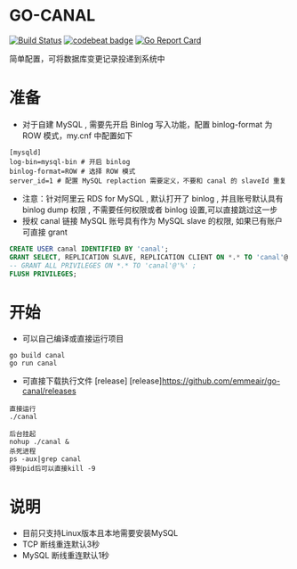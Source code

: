 # GO-CANAL
[![Build Status](https://travis-ci.com/emmeair/go-canal.svg?branch=master)](https://travis-ci.com/emmeair/go-canal)
[![codebeat badge](https://codebeat.co/badges/6e7ecb75-240a-498e-a73f-8813181b7490)](https://codebeat.co/projects/github-com-emmeair-go-canal-master)
[![Go Report Card](https://goreportcard.com/badge/github.com/emmeair/go-canal)](https://goreportcard.com/report/github.com/emmeair/go-canal)

简单配置，可将数据库变更记录投递到系统中

# 准备
- 对于自建 MySQL , 需要先开启 Binlog 写入功能，配置 binlog-format 为 ROW 模式，my.cnf 中配置如下

```
[mysqld]
log-bin=mysql-bin # 开启 binlog
binlog-format=ROW # 选择 ROW 模式
server_id=1 # 配置 MySQL replaction 需要定义，不要和 canal 的 slaveId 重复
```
- 注意：针对阿里云 RDS for MySQL , 默认打开了 binlog , 并且账号默认具有 binlog dump 权限 , 不需要任何权限或者 binlog 设置,可以直接跳过这一步
- 授权 canal 链接 MySQL 账号具有作为 MySQL slave 的权限, 如果已有账户可直接 grant

```sql
CREATE USER canal IDENTIFIED BY 'canal';  
GRANT SELECT, REPLICATION SLAVE, REPLICATION CLIENT ON *.* TO 'canal'@'%';
-- GRANT ALL PRIVILEGES ON *.* TO 'canal'@'%' ;
FLUSH PRIVILEGES;
```
# 开始

- 可以自己编译或直接运行项目
```shell
go build canal 
go run canal
```

- 可直接下载执行文件 [release]
[release]https://github.com/emmeair/go-canal/releases
```shell
直接运行
./canal 

后台挂起
nohup ./canal &
杀死进程
ps -aux|grep canal
得到pid后可以直接kill -9 
```

# 说明
- 目前只支持Linux版本且本地需要安装MySQL
- TCP 断线重连默认3秒
- MySQL 断线重连默认1秒





